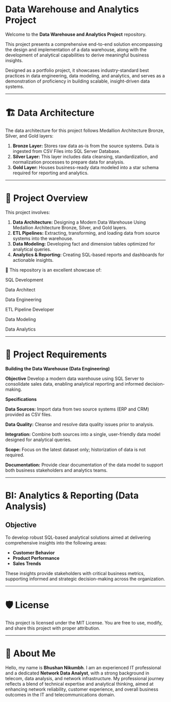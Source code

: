 # Data Warehouse and Analytics Project

Welcome to the **Data Warehouse and Analytics Project** repository.

This project presents a comprehensive end-to-end solution encompassing the design and implementation of a data warehouse, along with the development of analytical capabilities to derive meaningful business insights.

Designed as a portfolio project, it showcases industry-standard best practices in data engineering, data modeling, and analytics, and serves as a demonstration of proficiency in building scalable, insight-driven data systems.

--- 

# 🏗️ Data Architecture
The data architecture for this project follows Medallion Architecture Bronze, Silver, and Gold layers:

1. **Bronze Layer:** Stores raw data as-is from the source systems. Data is ingested from CSV Files into SQL Server Database.
2. **Silver Layer:** This layer includes data cleansing, standardization, and normalization processes to prepare data for analysis.
3. **Gold Layer:** Houses business-ready data modeled into a star schema required for reporting and analytics.

---

# 📖 Project Overview
This project involves:

1. **Data Architecture:** Designing a Modern Data Warehouse Using Medallion Architecture Bronze, Silver, and Gold layers.
2. **ETL Pipelines:** Extracting, transforming, and loading data from source systems into the warehouse.
3. **Data Modeling:** Developing fact and dimension tables optimized for analytical queries.
4. **Analytics & Reporting:** Creating SQL-based reports and dashboards for actionable insights.

🎯 This repository is an excellent showcase of:

SQL Development

Data Architect

Data Engineering

ETL Pipeline Developer

Data Modeling

Data Analytics

---

# 🚀 Project Requirements
**Building the Data Warehouse (Data Engineering)**

**Objective**
Develop a modern data warehouse using SQL Server to consolidate sales data, enabling analytical reporting and informed decision-making.

**Specifications**

**Data Sources:** Import data from two source systems (ERP and CRM) provided as CSV files.

**Data Quality:** Cleanse and resolve data quality issues prior to analysis.

**Integration:** Combine both sources into a single, user-friendly data model designed for analytical queries.

**Scope:** Focus on the latest dataset only; historization of data is not required.

**Documentation:** Provide clear documentation of the data model to support both business stakeholders and analytics teams.

---

# BI: Analytics & Reporting (Data Analysis)

## Objective
To develop robust SQL-based analytical solutions aimed at delivering comprehensive insights into the following areas:

- **Customer Behavior**  
- **Product Performance**  
- **Sales Trends**

These insights provide stakeholders with critical business metrics, supporting informed and strategic decision-making across the organization.

---


# 🛡️ License
This project is licensed under the MIT License. You are free to use, modify, and share this project with proper attribution.

---

# 🌟 About Me
Hello, my name is **Bhushan Nikumbh**. I am an experienced IT professional and a dedicated **Network Data Analyst**, with a strong background in telecom, data analysis, and network infrastructure.
My professional journey reflects a blend of technical expertise and analytical thinking, aimed at enhancing network reliability, customer experience, and overall business outcomes in the IT and telecommunications domain.
